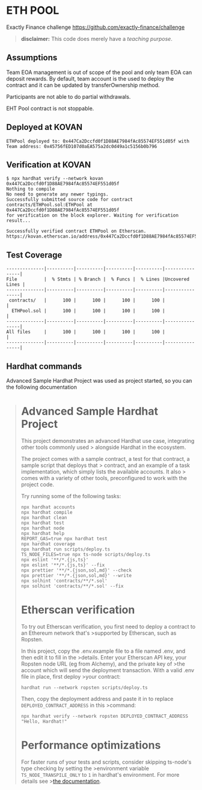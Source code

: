 # ETH POOL

Exactly Finance challenge https://github.com/exactly-finance/challenge

> **disclaimer:** This code does merely have a _teaching purpose_.

## Assumptions

Team EOA management is out of scope of the pool and only team EOA can deposit rewards. By default, team account is the used to deploy the contract and it can be updated by transferOwnership method.

Participants are not able to do partial withdrawals.

EHT Pool contract is not stoppable.

## Deployed at KOVAN
```
ETHPool deployed to: 0x447Ca2Dccfd0f1D88AE7984fAc85574EF551d05f with Team address: 0x45756fED107d0aEA575a2dc0d49a1c5156b0b796
```
## Verification at KOVAN

```
$ npx hardhat verify --network kovan 0x447Ca2Dccfd0f1D88AE7984fAc85574EF551d05f
Nothing to compile
No need to generate any newer typings.
Successfully submitted source code for contract
contracts/ETHPool.sol:ETHPool at 0x447Ca2Dccfd0f1D88AE7984fAc85574EF551d05f
for verification on the block explorer. Waiting for verification result...

Successfully verified contract ETHPool on Etherscan.
https://kovan.etherscan.io/address/0x447Ca2Dccfd0f1D88AE7984fAc85574EF551d05f#code
``` 
## Test Coverage
```
--------------|----------|----------|----------|----------|----------------|
File          |  % Stmts | % Branch |  % Funcs |  % Lines |Uncovered Lines |
--------------|----------|----------|----------|----------|----------------|
 contracts/   |      100 |      100 |      100 |      100 |                |
  ETHPool.sol |      100 |      100 |      100 |      100 |                |
--------------|----------|----------|----------|----------|----------------|
All files     |      100 |      100 |      100 |      100 |                |
--------------|----------|----------|----------|----------|----------------|
```
## Hardhat commands

Advanced Sample Hardhat Project was used as project started, so you can the following documentation

> # Advanced Sample Hardhat Project
>
> This project demonstrates an advanced Hardhat use case, integrating other tools commonly used > alongside Hardhat in the ecosystem.
>
> The project comes with a sample contract, a test for that contract, a sample script that deploys that > contract, and an example of a task implementation, which simply lists the available accounts. It also > comes with a variety of other tools, preconfigured to work with the project code.
>
> Try running some of the following tasks:
>
> ```shell
> npx hardhat accounts
>npx hardhat compile
>npx hardhat clean
>npx hardhat test
>npx hardhat node
>npx hardhat help
>REPORT_GAS=true npx hardhat test
>npx hardhat coverage
>npx hardhat run scripts/deploy.ts
>TS_NODE_FILES=true npx ts-node scripts/deploy.ts
>npx eslint '**/*.{js,ts}'
>npx eslint '**/*.{js,ts}' --fix
>npx prettier '**/*.{json,sol,md}' --check
>npx prettier '**/*.{json,sol,md}' --write
>npx solhint 'contracts/**/*.sol'
>npx solhint 'contracts/**/*.sol' --fix
>```
>
># Etherscan verification
>
>To try out Etherscan verification, you first need to deploy a contract to an Ethereum network that's >supported by Etherscan, such as Ropsten.
>
>In this project, copy the .env.example file to a file named .env, and then edit it to fill in the >details. Enter your Etherscan API key, your Ropsten node URL (eg from Alchemy), and the private key of >the account which will send the deployment transaction. With a valid .env file in place, first deploy >your contract:
>
>```shell
>hardhat run --network ropsten scripts/deploy.ts
>```
>
>Then, copy the deployment address and paste it in to replace `DEPLOYED_CONTRACT_ADDRESS` in this >command:
>
>```shell
>npx hardhat verify --network ropsten DEPLOYED_CONTRACT_ADDRESS "Hello, Hardhat!"
>```
>
># Performance optimizations
>
>For faster runs of your tests and scripts, consider skipping ts-node's type checking by setting the >environment variable `TS_NODE_TRANSPILE_ONLY` to `1` in hardhat's environment. For more details see >[the documentation](https://hardhat.org/guides/typescript.html#performance-optimizations).
